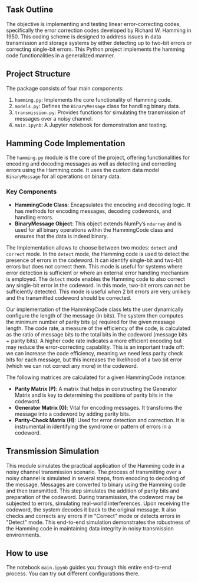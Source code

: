 ## Task Outline

The objective is implementing and testing linear error-correcting codes, specifically the error correction codes developed by Richard W. Hamming in 1950. This coding scheme is designed to address issues in data transmission and storage systems by either detecting up to two-bit errors or correcting single-bit errors. This Python project implements the hamming code functionalities in a generalized manner.

## Project Structure

The package consists of four main components:

1. `hamming.py`: Implements the core functionality of Hamming code.
2. `models.py`: Defines the `BinaryMessage` class for handling binary data.
3. `transmission.py`: Provides functions for simulating the transmission of messages over a noisy channel.
4. `main.ipynb`: A Jupyter notebook for demonstration and testing.

## Hamming Code Implementation

The `hamming.py` module is the core of the project, offering functionalities for encoding and decoding messages as well as detecting and correcting errors using the Hamming code. It uses the custom data model `BinaryMessage` for all operations on binary data.

### Key Components

- **HammingCode Class**: Encapsulates the encoding and decoding logic. It has methods for encoding messages, decoding codewords, and handling errors.
- **BinaryMessage Object**: This object extends NumPy’s `ndarray` and is used for all binary operations within the HammingCode class and ensures that the data is indeed binary.

The Implementation allows to choose between two modes: `detect` and `correct` mode. In  the `detect` mode, the Hamming code is used to detect the presence of errors in the codeword. It can identify single-bit and two-bit errors but does not correct them. This mode is useful for systems where error detection is sufficient or where an external error handling mechanism is employed. The `detect` mode enables the Hamming code to also correct any single-bit error in the codeword. In this mode, two-bit errors can not be sufficiently detected. This mode is useful when 2 bit errors are very unlikely and the transmitted codeword should be corrected.

Our implementation of the HammingCode class lets the user dynamically configure the length of the message (in bits). The system then computes the minimum number of parity bits (`p`) required for the given message length. The code rate, a measure of the efficiency of the code, is calculated as the ratio of message bits to the total bits in the codeword (message bits + parity bits). A higher code rate indicates a more efficient encoding but may reduce the error-correcting capability. This is an important trade off: we can increase the code efficiency, meaning we need less parity check bits for each message, but this increases the likelihood of a two bit error (which we can not correct any more) in the codeword.

The following matrices are calculated for a given HammingCode instance:

- **Parity Matrix (P)**: A matrix that helps in constructing the Generator Matrix and is key to determining the positions of parity bits in the codeword.
- **Generator Matrix (G)**: Vital for encoding messages. It transforms the message into a codeword by adding parity bits.
- **Parity-Check Matrix (H)**: Used for error detection and correction. It is instrumental in identifying the syndrome or pattern of errors in a codeword.

## Transmission Simulation

This module simulates the practical application of the Hamming code in a noisy channel transmission scenario. The process of transmitting over a noisy channel is simulated in several steps, from encoding to decoding of the message. Messages are converted to binary using the Hamming code and then transmitted. This step simulates the addition of parity bits and preparation of the codeword. During transmission, the codeword may be subjected to errors, simulating real-world interferences. Upon receiving the codeword, the system decodes it back to the original message. It also checks and corrects any errors if in "Correct" mode or detects errors in "Detect" mode. This end-to-end simulation demonstrates the robustness of the Hamming code in maintaining data integrity in noisy transmission environments.

## How to use

The notebook `main.ipynb` guides you through this entire end-to-end process. You can try out different configurations there.
